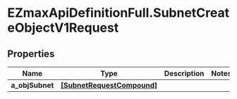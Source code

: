 # EZmaxApiDefinitionFull.SubnetCreateObjectV1Request

## Properties

Name | Type | Description | Notes
------------ | ------------- | ------------- | -------------
**a_objSubnet** | [**[SubnetRequestCompound]**](SubnetRequestCompound.md) |  | 


